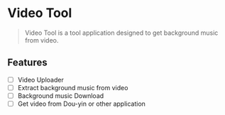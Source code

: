 # Video Tool

> Video Tool is a tool application designed to get background music from video.

## Features

- [ ] Video Uploader
- [ ] Extract background music from video
- [ ] Background music Download
- [ ] Get video from Dou-yin or other application